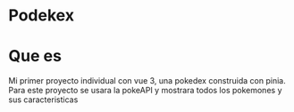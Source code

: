 # Podekex 

# Que es
Mi primer proyecto individual con vue 3, una pokedex construida con pinia.
Para este proyecto se usara la pokeAPI y mostrara todos los pokemones y sus caracteristicas